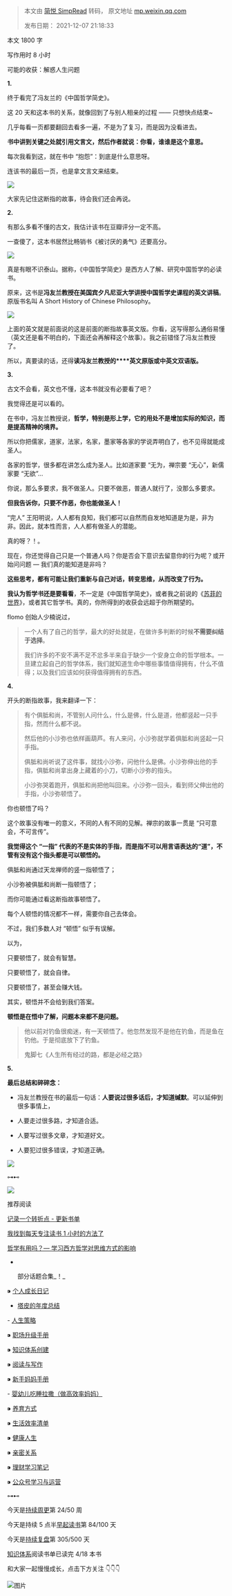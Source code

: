 > 本文由 [简悦 SimpRead](http://ksria.com/simpread/) 转码， 原文地址 [mp.weixin.qq.com](https://mp.weixin.qq.com/s/hQ6CB4F8k1qwgA3jfUPXyA)
>
> 发布日期： 2021-12-07 21:18:33

本文 1800 字  

写作用时 8 小时

可能的收获：解惑人生问题

**1.**

终于看完了冯友兰的《中国哲学简史》。

  

这 20 天和这本书的关系，就像回到了与别人相亲的过程 —— 只想快点结束~

  

几乎每看一页都要翻回去看多一遍，不是为了复习，而是因为没看进去。

  

**书中讲到关键之处就引用文言文，然后作者就说：你看，谁谁是这个意思。**

  

每次我看到这，就在书中 “抱怨”：到底是什么意思呀。

  

连该书的最后一页，也是拿文言文来结束。

  

![](https://mmbiz.qpic.cn/mmbiz_jpg/2qRZ6oIialEA0Nd1F7mRfwzmgpsDhFiad8OHnjp8XHn1uREzibibtCiaxLecuXhQJ5q6aJIU821ny1Jibkoq9KW2alSQ/640?wx_fmt=jpeg)

大家先记住这断指的故事，待会我们还会再说。

**2.** 

有那么多看不懂的古文，我估计该书在豆瓣评分一定不高。

一查傻了，这本书居然比畅销书《被讨厌的勇气》还要高分。

![](https://mmbiz.qpic.cn/mmbiz_png/2qRZ6oIialEA0Nd1F7mRfwzmgpsDhFiad8Ss8yQ7FwYcic1XAEGedBkqnDCXWQvxQeGFBmnlLdmeFeXdIzsJCziaNA/640?wx_fmt=png)

真是有眼不识泰山。据称，《中国哲学简史》是西方人了解、研究中国哲学的必读书。

原来，这书是**冯友兰教授在美国宾夕凡尼亚大学讲授中国哲学史课程的英文讲稿**。原版书名叫 A Short History of Chinese Philosophy。

![](https://mmbiz.qpic.cn/mmbiz_png/2qRZ6oIialEBYc2DLg669W6j5Pm7TJaCKed6Pb9KUlWhhibNa5womH8nE1yIEWibwu9HRRkTG6OvuqIexEKP18onQ/640?wx_fmt=png)

上面的英文就是前面说的这是前面的断指故事英文版。你看，这写得那么通俗易懂（英文还是看不明白的，下面还会再解释这个故事）。我之前错怪了冯友兰教授了。

所以，真要读的话，还得**读冯友兰教授的****英文原版或中英文双语版。**

**3.** 

古文不会看，英文也不懂，这本书就没有必要看了吧？

  

我觉得还是可以看的。

  

在书中，冯友兰教授说，**哲学，特别是形上学，它的用处不是增加实际的知识，而是提高精神的境界。**

  

所以你把儒家，道家，法家，名家，墨家等各家的学说弄明白了，也不见得就能成圣人。  

  

各家的哲学，很多都在讲怎么成为圣人。比如道家要 “无为，禅宗要 “无心”，新儒家要 “无欲”...

  

你说，那么多要求，我不做圣人。只要不做恶，普通人就行了，没那么多要求。

  

**但我告诉你，只要不作恶，你也能做圣人！**

  

“完人” 王阳明说，人人都有良知，我们都可以自然而自发地知道是为是，非为非。因此，就本性而言，人人都有做圣人的潜能。

  

真的呀？！。

  

现在，你还觉得自己只是一个普通人吗？你是否会下意识去留意你的行为呢？或开始问问题 — 我们真的能知道是非吗？  

  

**这些思考，都有可能让我们重新与自己对话，转变思维，从而改变了行为。**

**我认为哲学书还是要看看**，不一定是《中国哲学简史》，或者我之前说的《[苏菲的世界](http://mp.weixin.qq.com/s?__biz=MzIwMzA5NTI3NQ==&mid=2649913328&idx=1&sn=2bb6552a9756cbfe604f8d24b64b7cae&chksm=8ed27a74b9a5f362be731ceb547c3c08ebecef5aa23b842f9ac79293d2da79da272c340ef7ff&scene=21#wechat_redirect)》，或者其它哲学书。真的，你所得到的收获会远超于你所期望的。

  

flomo 创始人少楠说过，

> 一个人有了自己的哲学，最大的好处就是，在做许多判断的时候**不需要纠结于选择**。  
> 
> 我们许多的不安不满不足不忿多半来自于缺少一个安身立命的哲学根本。一旦建立起自己的哲学体系，我们就知道生命中哪些事情值得拥有，什么不值得；以及我们应该如何获得值得拥有的东西。

  

**4.**

开头的断指故事，我来翻译一下：

> 有个俱胝和尚，不管别人问什么，什么是佛，什么是道，他都竖起一只手指，然而什么都不说。
> 
> 然后他的小沙弥也依样画葫芦。有人来问，小沙弥就学着俱胝和尚竖起一只手指。
> 
> 俱胝和尚听说了这件事，就找小沙弥，问他什么是佛。小沙弥伸出他的手指，俱胝和尚拿出身上藏着的小刀，切断小沙弥的指头。
> 
> 小沙弥哭着跑开，俱胝和尚把他叫回来。小沙弥一回头，看到师父伸出他的手指，小沙弥顿悟了。

你也顿悟了吗？

  

这个故事没有唯一的意义，不同的人有不同的见解。禅宗的故事一贯是 “只可意会，不可言传”。

  

**我觉得这个 “一指” 代表的不是实体的手指，而是指不可以用言语表达的“道”，不管有没有这个指头都是可以顿悟的。**

俱胝和尚通过天龙禅师的竖一指顿悟了；

小沙弥被俱胝和尚断一指顿悟了；

而你可能通过看这断指故事顿悟了。

  

每个人顿悟的情况都不一样，需要你自己去体会。

不过，我们多数人对 “顿悟” 似乎有误解。

  

以为，

只要顿悟了，就会有智慧。

只要顿悟了，就会自律。

只要顿悟了，甚至会赚大钱。

  

其实，顿悟并不会给到我们答案。

  

**顿悟是在悟中了解，问题本来都不是问题。**

> 他以前对钓鱼很痴迷，有一天顿悟了。他忽然发现不是他在钓鱼，而是鱼在钓他。于是彻底放下了钓鱼。
> 
> 鬼脚七《人生所有经过的路，都是必经之路》

  

  

**5.** 

**最后总结和碎碎念：**  

*   冯友兰教授在书的最后一句话：**人要说过很多话后，才知道缄默**。可以延伸到很多事情上，
    
*   人要走过很多路，才知道合适。
    
*   人要写过很多文章，才知道好文。
    
*   人要犯过很多错误，才知道正确。
    

  

  

![](https://mmbiz.qpic.cn/mmbiz_jpg/2qRZ6oIialEAKicfBQDJrfjfWspoFE0picnsibouXia3DxvDf9UrD0jZoDDKISibaCpOZ5Zsv0gxf6DOdXZdibnKD6KpQ/640?wx_fmt=jpeg)

⊶⊷

  

![](https://mmbiz.qpic.cn/mmbiz_jpg/KCDuITyP0VzfbZbuFfydjXgw7OS0xORQQfcvhmj5BiavdvJibDd5GCjpbt4TgsuTPaCFF9CPwvSkibTgcaiaE0TMew/640?wx_fmt=jpeg)

推荐阅读

[记录一个转折点 - 更新书单](http://mp.weixin.qq.com/s?__biz=MzIwMzA5NTI3NQ==&mid=2649909855&idx=1&sn=4743225ec57e7a76768f56432204bbc6&chksm=8ed267dbb9a5eecd2c3742a5e2462706528a9dfdbc02b2e54efbb853b71274788a8b585f56c7&scene=21#wechat_redirect)  

[我找到每天专注读书 1 小时的方法了](http://mp.weixin.qq.com/s?__biz=MzIwMzA5NTI3NQ==&mid=2649910546&idx=1&sn=65b422dc1f32c5ed3ce3641cd94c698a&chksm=8ed26096b9a5e98079a1d9c6a6910fa5603a17b3767e9e908af827c0a843bbc0a8853e484493&scene=21#wechat_redirect)  

[哲学有用吗？— 学习西方哲学对思维方式的影响](http://mp.weixin.qq.com/s?__biz=MzIwMzA5NTI3NQ==&mid=2649913328&idx=1&sn=2bb6552a9756cbfe604f8d24b64b7cae&chksm=8ed27a74b9a5f362be731ceb547c3c08ebecef5aa23b842f9ac79293d2da79da272c340ef7ff&scene=21#wechat_redirect)  

-

      部分话题合集_！_

⁍ [个人成长日记](https://mp.weixin.qq.com/mp/appmsgalbum?__biz=MzIwMzA5NTI3NQ==&action=getalbum&album_id=1509738571501469699#wechat_redirect)  

- [塔皮的年度总结](https://mp.weixin.qq.com/mp/appmsgalbum?__biz=MzIwMzA5NTI3NQ==&action=getalbum&album_id=1510857229875347467#wechat_redirect)

- [人生策略](https://mp.weixin.qq.com/mp/appmsgalbum?__biz=MzIwMzA5NTI3NQ==&action=getalbum&album_id=2088775000123047937#wechat_redirect)

⁍ [职场升级手册](https://mp.weixin.qq.com/mp/appmsgalbum?__biz=MzIwMzA5NTI3NQ==&action=getalbum&album_id=2064391122214256643#wechat_redirect)

⁍ [知识体系创建](https://mp.weixin.qq.com/mp/appmsgalbum?__biz=MzIwMzA5NTI3NQ==&action=getalbum&album_id=2088793028835475458#wechat_redirect)

⁍ [阅读与写作](https://mp.weixin.qq.com/mp/appmsgalbum?__biz=MzIwMzA5NTI3NQ==&action=getalbum&album_id=2088768486436044800#wechat_redirect)

⁍ [新手妈妈手册](https://mp.weixin.qq.com/mp/appmsgalbum?__biz=MzIwMzA5NTI3NQ==&action=getalbum&album_id=1510852249323896835#wechat_redirect)

- [婴幼儿吃睡拉撒（做高效率妈妈）](https://mp.weixin.qq.com/mp/appmsgalbum?__biz=MzIwMzA5NTI3NQ==&action=getalbum&album_id=1504560886370336771#wechat_redirect)

⁍ [养育方式](https://mp.weixin.qq.com/mp/appmsgalbum?__biz=MzIwMzA5NTI3NQ==&action=getalbum&album_id=2088790245394677764#wechat_redirect)

⁍ [生活效率清单](https://mp.weixin.qq.com/mp/appmsgalbum?__biz=MzIwMzA5NTI3NQ==&action=getalbum&album_id=2088787026266357761#wechat_redirect)

⁍ [健康人生](https://mp.weixin.qq.com/mp/appmsgalbum?__biz=MzIwMzA5NTI3NQ==&action=getalbum&album_id=2088742168805834756#wechat_redirect)

⁍ [亲密关系](https://mp.weixin.qq.com/mp/appmsgalbum?__biz=MzIwMzA5NTI3NQ==&action=getalbum&album_id=1504562665644425216#wechat_redirect)

⁍ [理财学习笔记](https://mp.weixin.qq.com/mp/appmsgalbum?__biz=MzIwMzA5NTI3NQ==&action=getalbum&album_id=2088736996625022983#wechat_redirect)

⁍ [公众号学习与运营](https://mp.weixin.qq.com/mp/appmsgalbum?__biz=MzIwMzA5NTI3NQ==&action=getalbum&album_id=2088702413514801152#wechat_redirect)

⊶⊷

今天是[持续周更](https://mp.weixin.qq.com/mp/appmsgalbum?__biz=MzIwMzA5NTI3NQ==&action=getalbum&album_id=1954781564878258177#wechat_redirect)第 24/50 周

今天是持续 5 点半[早起读书](https://mp.weixin.qq.com/s?__biz=MzIwMzA5NTI3NQ==&mid=2649910546&idx=1&sn=65b422dc1f32c5ed3ce3641cd94c698a&chksm=8ed26096b9a5e98079a1d9c6a6910fa5603a17b3767e9e908af827c0a843bbc0a8853e484493&scene=21&token=1634201240&lang=zh_CN#wechat_redirect)第 84/100 天

今天是[持续复盘](https://mp.weixin.qq.com/mp/appmsgalbum?__biz=MzIwMzA5NTI3NQ==&action=getalbum&album_id=1740274455186046978#wechat_redirect)第 305/500 天

[知识体系](https://mp.weixin.qq.com/mp/appmsgalbum?__biz=MzIwMzA5NTI3NQ==&action=getalbum&album_id=2088793028835475458&token=1634201240&lang=zh_CN#wechat_redirect)阅读书单已读完 4/18 本书  

和大家一起慢慢成长，点击下方关注 👇👇👇

![图片](https://mmbiz.qpic.cn/mmbiz_png/2qRZ6oIialECSEqQWNObtym7pYY7xFfa8EWR1ia97fqiaqwYm9QxguTdP4oSyZjlgUsTxJovjiaEdoclcyBWjbYQcQ/640?wx_fmt=png)